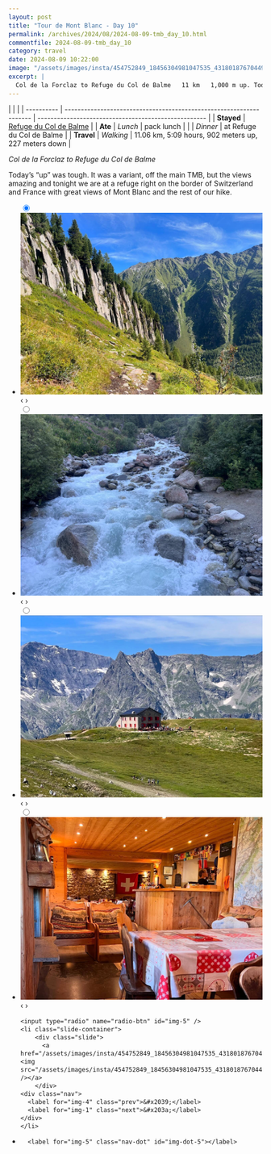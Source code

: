 ```yaml
---
layout: post
title: "Tour de Mont Blanc - Day 10"
permalink: /archives/2024/08/2024-08-09-tmb_day_10.html
commentfile: 2024-08-09-tmb_day_10
category: travel
date: 2024-08-09 10:22:00
image: "/assets/images/insta/454752849_18456304981047535_4318018767044994254_n_18038453780066952.jpg"
excerpt: |
  Col de la Forclaz to Refuge du Col de Balme	11 km	1,000 m up. Today’s “up” was tough. It was a variant, off the main TMB, but the views amazing and tonight we are at a refuge right on the border of Switzerland and France.
---
```


|            |                                                                     |
| ---------- | ------------------------------------------------------------------- | ---------------------------------------------------- |
| **Stayed** | [Refuge du Col de Balme](https://maps.app.goo.gl/GnPSVtdZHMCGUqpY9) |
| **Ate**    | _Lunch_                                                             | pack lunch                                           |
|            | _Dinner_                                                            | at Refuge du Col de Balme                            |
| **Travel** | _Walking_                                                           | 11.06 km, 5:09 hours, 902 meters up, 227 meters down |

_Col de la Forclaz to Refuge du Col de Balme_

Today’s “up” was tough. It was a variant, off the main TMB, but the views amazing and tonight we are at a refuge right on the border of Switzerland and France with great views of Mont Blanc and the rest of our hike.

<ul class="slides">
    <input type="radio" name="radio-btn" id="img-1" checked="checked" />
    <li class="slide-container">
        <div class="slide">
          <a href="/assets/images/insta/454722440_18456305020047535_2142922844709339191_n_18036132857033982.jpg"><img src="/assets/images/insta/454722440_18456305020047535_2142922844709339191_n_18036132857033982.jpg" /></a>
        </div>
    <div class="nav">
      <label for="img-5" class="prev">&#x2039;</label>
      <label for="img-2" class="next">&#x203a;</label>
    </div>
    </li>
        <input type="radio" name="radio-btn" id="img-2"  />
    <li class="slide-container">
        <div class="slide">
          <a href="/assets/images/insta/454715227_18456305011047535_2728386006196193978_n_18447341362050760.jpg"><img src="/assets/images/insta/454715227_18456305011047535_2728386006196193978_n_18447341362050760.jpg" /></a>
        </div>
    <div class="nav">
      <label for="img-1" class="prev">&#x2039;</label>
      <label for="img-3" class="next">&#x203a;</label>
    </div>
    </li>
        <input type="radio" name="radio-btn" id="img-3"  />
    <li class="slide-container">
        <div class="slide">
          <a href="/assets/images/insta/454738924_18456305002047535_93192867423257853_n_18016354544216447.jpg"><img src="/assets/images/insta/454738924_18456305002047535_93192867423257853_n_18016354544216447.jpg" /></a>
        </div>
    <div class="nav">
      <label for="img-2" class="prev">&#x2039;</label>
      <label for="img-4" class="next">&#x203a;</label>
    </div>
    </li>
        <input type="radio" name="radio-btn" id="img-4"  />
    <li class="slide-container">
        <div class="slide">
          <a href="/assets/images/insta/454723347_18456304990047535_8993754970253002434_n_18059258506723349.jpg"><img src="/assets/images/insta/454723347_18456304990047535_8993754970253002434_n_18059258506723349.jpg" /></a>
        </div>
    <div class="nav">
      <label for="img-3" class="prev">&#x2039;</label>
      <label for="img-5" class="next">&#x203a;</label>
    </div>
    </li>
    
    <input type="radio" name="radio-btn" id="img-5" />
    <li class="slide-container">
        <div class="slide">
          <a href="/assets/images/insta/454752849_18456304981047535_4318018767044994254_n_18038453780066952.jpg"><img src="/assets/images/insta/454752849_18456304981047535_4318018767044994254_n_18038453780066952.jpg" /></a>
        </div>
    <div class="nav">
      <label for="img-4" class="prev">&#x2039;</label>
      <label for="img-1" class="next">&#x203a;</label>
    </div>
    </li>
			
<li class="nav-dots">
      <label for="img-1" class="nav-dot" id="img-dot-1"></label>
      <label for="img-2" class="nav-dot" id="img-dot-2"></label>
      <label for="img-3" class="nav-dot" id="img-dot-3"></label>
      <label for="img-4" class="nav-dot" id="img-dot-4"></label>

      <label for="img-5" class="nav-dot" id="img-dot-5"></label>

</li>
</ul>
